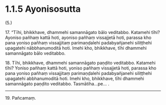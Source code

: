 

# 1.1.5 Ayonisosutta




(5.)

17\. “Tīhi, bhikkhave, dhammehi samannāgato bālo veditabbo. Katamehi tīhi? Ayoniso pañhaṃ kattā hoti, ayoniso pañhaṃ vissajjetā hoti, parassa kho pana yoniso pañhaṃ vissajjitaṃ parimaṇḍalehi padabyañjanehi siliṭṭhehi upagatehi nābbhanumoditā hoti. Imehi kho, bhikkhave, tīhi dhammehi samannāgato bālo veditabbo.

18\. Tīhi, bhikkhave, dhammehi samannāgato paṇḍito veditabbo. Katamehi tīhi? Yoniso pañhaṃ kattā hoti, yoniso pañhaṃ vissajjetā hoti, parassa kho pana yoniso pañhaṃ vissajjitaṃ parimaṇḍalehi padabyañjanehi siliṭṭhehi upagatehi abbhanumoditā hoti. Imehi kho, bhikkhave, tīhi dhammehi samannāgato paṇḍito veditabbo. Tasmātiha…pe… .

---

19\. Pañcamaṃ.





